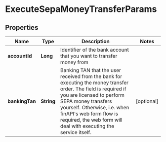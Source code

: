 
# ExecuteSepaMoneyTransferParams

## Properties
Name | Type | Description | Notes
------------ | ------------- | ------------- | -------------
**accountId** | **Long** | Identifier of the bank account that you want to transfer money from | 
**bankingTan** | **String** | Banking TAN that the user received from the bank for executing the money transfer order. The field is required if you are licensed to perform SEPA money transfers yourself. Otherwise, i.e. when finAPI&#39;s web form flow is required, the web form will deal with executing the service itself. |  [optional]



